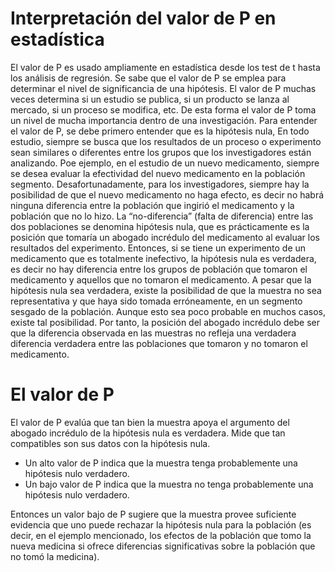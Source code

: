 # Interpretación del valor de P en estadística
El valor de P es usado ampliamente en estadística desde los test de t hasta los análisis de regresión. Se sabe que el valor de P se emplea para determinar el nivel de significancia de una hipótesis. El valor de P muchas veces determina si un estudio se publica, si un producto se lanza al mercado, si un proceso se modifica, etc.
De esta forma el valor de P toma un nivel de mucha importancia dentro de una investigación.
Para entender el valor de P, se debe primero entender que es la hipótesis nula,
En todo estudio, siempre se busca que los resultados de un proceso o experimento sean similares o diferentes entre los grupos que los investigadores están analizando. Poe ejemplo, en el estudio de un nuevo medicamento, siempre se desea evaluar la efectividad del nuevo medicamento en la población segmento. Desafortunadamente, para los investigadores, siempre hay la posibilidad de que el nuevo medicamento no haga efecto, es decir no habrá ninguna diferencia entre la población que ingirió el medicamento y la población que no lo hizo. La “no-diferencia” (falta de diferencia) entre las dos poblaciones se denomina hipótesis nula, que es prácticamente es la posición que tomaría un abogado incrédulo del medicamento al evaluar los resultados del experimento.
Entonces, si se tiene un experimento de un medicamento que es totalmente inefectivo, la hipótesis nula es verdadera, es decir no hay diferencia entre los grupos de población que tomaron el medicamento y aquellos que no tomaron el medicamento.
A pesar que la hipótesis nula sea verdadera, existe la posibilidad de que la muestra no sea representativa y que haya sido tomada erróneamente, en un segmento sesgado de la población. Aunque esto sea poco probable en muchos casos, existe tal posibilidad. Por tanto, la posición del abogado incrédulo debe ser que la diferencia observada en las muestras no refleja una verdadera diferencia verdadera entre las poblaciones que tomaron y no tomaron el medicamento. 
# El valor de P
El valor de P evalúa que tan bien la muestra apoya el argumento del abogado incrédulo de la hipótesis nula es verdadera. Mide que tan compatibles son sus datos con la hipótesis nula.
-	Un alto valor de P indica que la muestra tenga probablemente una hipótesis nulo verdadero.
-	Un bajo valor de P indica que la muestra no tenga probablemente una hipótesis nulo verdadero.

Entonces un valor bajo de P sugiere que la muestra provee suficiente evidencia que uno puede rechazar la hipótesis nula para la población (es decir, en el ejemplo mencionado, los efectos de la población que tomo la nueva medicina si ofrece diferencias significativas sobre la población que no tomó la medicina).
